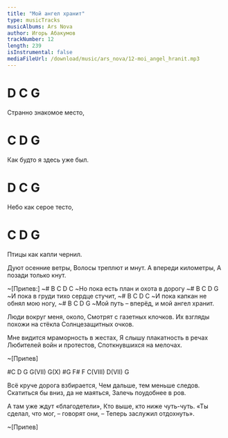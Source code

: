 ```yaml
---
title: "Мой ангел хранит"
type: musicTracks
musicAlbums: Ars Nova
author: Игорь Абакумов
trackNumber: 12
length: 239
isInstrumental: false
mediaFileUrl: /download/music/ars_nova/12-moi_angel_hranit.mp3
---
```


#   D        C     G
Странно знакомое место,
#     C        D        G
Как будто я здесь уже был.
# D        C     G
Небо как серое тесто,
#  C        D        G
Птицы как капли чернил.

Дуют осенние ветры,
Волосы треплют и мнут.
А впереди километры,
А позади только кнут.

~[Припев:]
~#      B        C      D        C
~Но пока есть план и охота в дорогу
~#     B       C       D         G
~И пока в груди тихо сердце стучит,
~#     B     C        D       C
~И пока капкан не обнял мою ногу,
~#     B         C         D         G
~Мой путь – вперёд, и мой ангел хранит.

Люди вокруг меня, около,
Смотрят с газетных клочков.
Их взгляды похожи на стёкла
Солнцезащитных очков.

Мне видится мраморность в жестах,
Я слышу плакатность в речах
Любителей войн и протестов,
Споткнувшихся на мелочах.

~[Припев]

#C  D  G  G(VII) G(X)
#G  F#  F  C(VIII)  D(VII)  G

Всё круче дорога взбирается,
Чем дальше, тем меньше следов.
Скатиться бы вниз, да не маяться,
Залечь поудобнее в ров.

А там уже ждут «благодетели»,
Кто выше, кто ниже чуть-чуть.
«Ты сделал, что мог, – говорят они, –
Теперь заслужил отдохнуть».

~[Припев]

